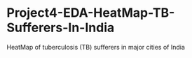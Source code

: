 # Project4-EDA-HeatMap-TB-Sufferers-In-India
HeatMap of tuberculosis (TB) sufferers in major cities of India
